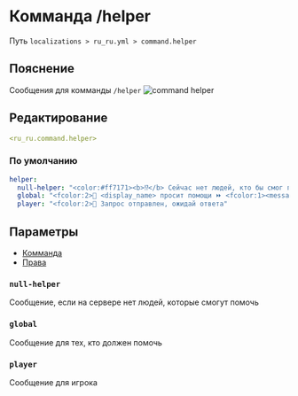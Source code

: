 # Комманда /helper
Путь `localizations > ru_ru.yml > command.helper`

## Пояснение
Сообщения для комманды `/helper`
![command helper](/commandhelper.png)

## Редактирование
```yaml
<ru_ru.command.helper>
```

### По умолчанию
```yaml
helper:
  null-helper: "<color:#ff7171><b>⁉</b> Сейчас нет людей, кто бы смог помочь"
  global: "<fcolor:2>👤 <display_name> просит помощи ⏩ <fcolor:1><message>"
  player: "<fcolor:2>👤 Запрос отправлен, ожидай ответа"
```

## Параметры

- [Комманда](/docs/command/helper/)
- [Права](/docs/permission/command/helper/)

### `null-helper`

Сообщение, если на сервере нет людей, которые смогут помочь

### `global`

Сообщение для тех, кто должен помочь

### `player`

Сообщение для игрока

